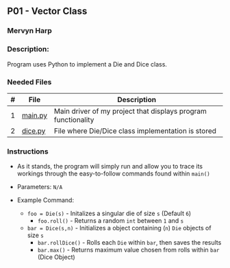 ## P01 - Vector Class
### Mervyn Harp
### Description:

Program uses Python to implement a Die and Dice class. 


### Needed Files

|   #   | File            | Description                                        |
| :---: | --------------- | -------------------------------------------------- |
|   1   | [main.py](https://github.com/KoalaWizarder/2143-OOP-Harp/blob/main/Assignments/P04/main.py)  | Main driver of my project that displays program functionality |
|   2   | [dice.py](https://github.com/KoalaWizarder/2143-OOP-Harp/blob/main/Assignments/P04/dice.py)  | File where Die/Dice class implementation is stored |

### Instructions

- As it stands, the program will simply run and allow you to trace its workings through the easy-to-follow commands found within `main()`
- Parameters: `N/A`

- Example Command:
    - `foo = Die(s)` - Initalizes a singular die of size `s` (Default `6`)
      - `foo.roll()` - Returns a random `int` between `1` and `s`
    - `bar = Dice(s,n)` - Initializes a object containing (`n`) `Die` objects of size `s`
      - `bar.rollDice()` - Rolls each `Die` within `bar`, then saves the results
      - `bar.max()` - Returns maximum value chosen from rolls within `bar` (Dice Object)
